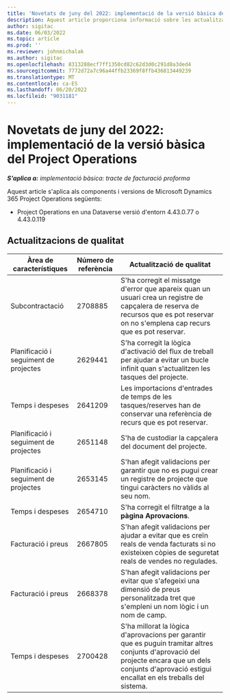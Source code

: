 ```yaml
---
title: 'Novetats de juny del 2022: implementació de la versió bàsica del Project Operations'
description: Aquest article proporciona informació sobre les actualitzacions de qualitat disponibles a la versió de juny de 2022 de la implementació del Microsoft Dynamics 365 Project Operations lite.
author: sigitac
ms.date: 06/03/2022
ms.topic: article
ms.prod: ''
ms.reviewer: johnmichalak
ms.author: sigitac
ms.openlocfilehash: 8313288ecf7ff1350cd82c62d3d0c291d8a3ded4
ms.sourcegitcommit: 7772d72a7c96a44ffb23369f8ffb436813449239
ms.translationtype: MT
ms.contentlocale: ca-ES
ms.lasthandoff: 06/20/2022
ms.locfileid: "9031181"
---
```

# <a name="whats-new-june-2022---project-operations-lite-deployment"></a>Novetats de juny del 2022: implementació de la versió bàsica del Project Operations

_**S'aplica a:** implementació bàsica: tracte de facturació proforma_

Aquest article s'aplica als components i versions de Microsoft Dynamics 365 Project Operations següents:

- Project Operations en una Dataverse versió d'entorn 4.43.0.77 o 4.43.0.119

## <a name="quality-updates"></a>Actualitzacions de qualitat

| Àrea de característiques | Número de referència | Actualització de qualitat |
| --- | --- | --- |
| Subcontractació | 2708885 | S'ha corregit el missatge d'error que apareix quan un usuari crea un registre de capçalera de reserva de recursos que es pot reservar on no s'emplena cap recurs que es pot reservar. |
| Planificació i seguiment de projectes | 2629441 | S'ha corregit la lògica d'activació del flux de treball per ajudar a evitar un bucle infinit quan s'actualitzen les tasques del projecte. |
| Temps i despeses | 2641209 | Les importacions d'entrades de temps de les tasques/reserves han de conservar una referència de recurs que es pot reservar. |
| Planificació i seguiment de projectes | 2651148 | S'ha de custodiar la capçalera del document del projecte.|
| Planificació i seguiment de projectes | 2653145 | S'han afegit validacions per garantir que no es pugui crear un registre de projecte que tingui caràcters no vàlids al seu nom. |
| Temps i despeses | 2654710 | S'ha corregit el filtratge a la **pàgina Aprovacions**. |
| Facturació i preus | 2667805 | S'han afegit validacions per ajudar a evitar que es creïn reals de venda facturats si no existeixen còpies de seguretat reals de vendes no regulades. |
| Facturació i preus | 2668378 | S'han afegit validacions per evitar que s'afegeixi una dimensió de preus personalitzada tret que s'empleni un nom lògic i un nom de camp. |
| Temps i despeses | 2700428 | S'ha millorat la lògica d'aprovacions per garantir que es puguin tramitar altres conjunts d'aprovació del projecte encara que un dels conjunts d'aprovació estigui encallat en els treballs del sistema. |
